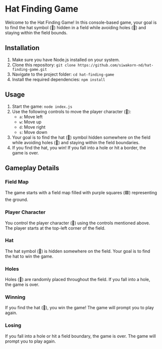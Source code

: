 # Hat Finding Game

Welcome to the Hat Finding Game! In this console-based game, your goal is to find the hat symbol (👑) hidden in a field while avoiding holes (🚽) and staying within the field bounds.

## Installation

1. Make sure you have Node.js installed on your system.
2. Clone this repository: `git clone https://github.com/siwakorn-nd/hat-finding-game.git`
3. Navigate to the project folder: `cd hat-finding-game`
4. Install the required dependencies: `npm install`

## Usage

1. Start the game: `node index.js`
2. Use the following controls to move the player character (👩):
   - `a`: Move left
   - `w`: Move up
   - `d`: Move right
   - `s`: Move down
3. Your goal is to find the hat (👑) symbol hidden somewhere on the field while avoiding holes (🚽) and staying within the field boundaries.
4. If you find the hat, you win! If you fall into a hole or hit a border, the game is over.

## Gameplay Details

### Field Map

The game starts with a field map filled with purple squares (🟪) representing the ground.

### Player Character

You control the player character (👩) using the controls mentioned above. The player starts at the top-left corner of the field.

### Hat

The hat symbol (👑) is hidden somewhere on the field. Your goal is to find the hat to win the game.

### Holes

Holes (🚽) are randomly placed throughout the field. If you fall into a hole, the game is over.

### Winning

If you find the hat (👑), you win the game! The game will prompt you to play again.

### Losing

If you fall into a hole or hit a field boundary, the game is over. The game will prompt you to play again.
